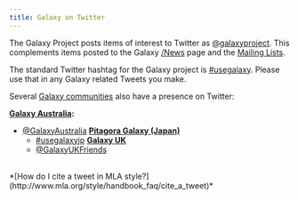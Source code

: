 ```yaml
---
title: Galaxy on Twitter
---
```



The Galaxy Project posts items of interest to Twitter as [@galaxyproject](https://twitter.com/galaxyproject).  This complements items posted to the Galaxy [/News](/src/News/index.md) page and the [Mailing Lists](/src/MailingLists/index.md).

The standard Twitter hashtag for the Galaxy project is [#usegalaxy](http://twitter.com/search/%23usegalaxy).  Please use that in any Galaxy related Tweets you make.

Several [Galaxy communities](/src/Community/index.md) also have a presence on Twitter:

 **[Galaxy Australia](https://www.embl-abr.org.au/galaxyaustralia/):**
* [@GalaxyAustralia](http://twitter.com/galaxyaustralia)
  **[Pitagora Galaxy (Japan)](http://www.pitagora-galaxy.org/)**
  * [#usegalaxyjp](https://twitter.com/hashtag/usegalaxyjp)
  **[Galaxy UK](http://galaxy-community.org.uk/)**
  * [@GalaxyUKFriends](http://twitter.com/galaxyukfriends)


<br />
*[How do I cite a tweet in MLA style?](http://www.mla.org/style/handbook_faq/cite_a_tweet)*
